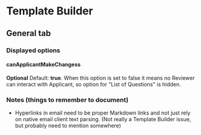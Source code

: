 # Template Builder

## General tab

### Displayed options

#### canApplicantMakeChangess

**Optional** Default: **true**.
When this option is set to false it means no Reviewer can interact with Applicant, so option for "List of Questions" is hidden.



### Notes (things to remember to document)

- Hyperlinks in email need to be proper Markdown links and not just rely on native email client text parsing. (Not really a Template Builder issue, but probably need to mention somewhere)